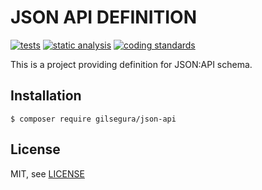 JSON API DEFINITION
========

[![tests](https://github.com/gilsegura/shared/actions/workflows/tests.yaml/badge.svg)](https://github.com/gilsegura/shared/actions/workflows/tests.yaml)
[![static analysis](https://github.com/gilsegura/shared/actions/workflows/static-analysis.yaml/badge.svg)](https://github.com/gilsegura/shared/actions/workflows/static-analysis.yaml)
[![coding standards](https://github.com/gilsegura/shared/actions/workflows/coding-standards.yaml/badge.svg)](https://github.com/gilsegura/shared/actions/workflows/coding-standards.yaml)

This is a project providing definition for JSON:API schema.

## Installation

```
$ composer require gilsegura/json-api
```

## License

MIT, see [LICENSE](LICENSE)